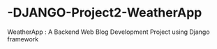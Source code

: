 # -DJANGO-Project2-WeatherApp
WeatherApp : A Backend Web Blog Development Project using Django framework
